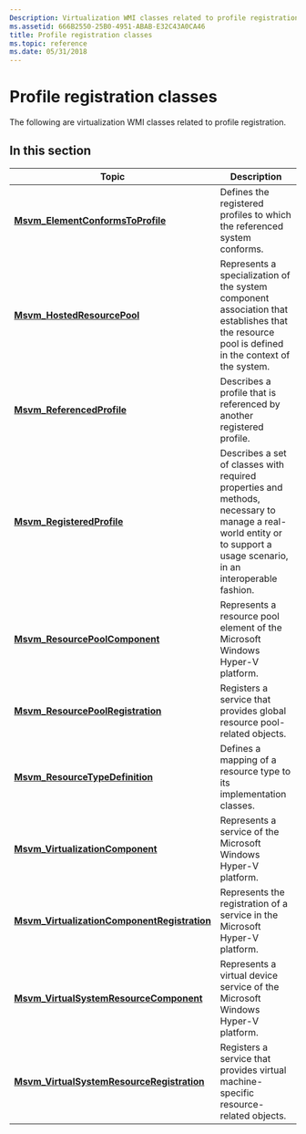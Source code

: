 ```yaml
---
Description: Virtualization WMI classes related to profile registration.
ms.assetid: 666B2550-25B0-4951-ABAB-E32C43A0CA46
title: Profile registration classes
ms.topic: reference
ms.date: 05/31/2018
---
```


# Profile registration classes

The following are virtualization WMI classes related to profile registration.

## In this section



| Topic                                                                                                    | Description                                                                                                                                                                      |
|----------------------------------------------------------------------------------------------------------|----------------------------------------------------------------------------------------------------------------------------------------------------------------------------------|
| [**Msvm\_ElementConformsToProfile**](msvm-elementconformstoprofile.md)<br/>                       | Defines the registered profiles to which the referenced system conforms.<br/>                                                                                              |
| [**Msvm\_HostedResourcePool**](msvm-hostedresourcepool.md)<br/>                                   | Represents a specialization of the system component association that establishes that the resource pool is defined in the context of the system.<br/>                      |
| [**Msvm\_ReferencedProfile**](msvm-referencedprofile.md)<br/>                                     | Describes a profile that is referenced by another registered profile.<br/>                                                                                                 |
| [**Msvm\_RegisteredProfile**](msvm-registeredprofile.md)<br/>                                     | Describes a set of classes with required properties and methods, necessary to manage a real-world entity or to support a usage scenario, in an interoperable fashion.<br/> |
| [**Msvm\_ResourcePoolComponent**](msvm-resourcepoolcomponent.md)<br/>                             | Represents a resource pool element of the Microsoft Windows Hyper-V platform.<br/>                                                                                         |
| [**Msvm\_ResourcePoolRegistration**](msvm-resourcepoolregistration.md)<br/>                       | Registers a service that provides global resource pool-related objects.<br/>                                                                                               |
| [**Msvm\_ResourceTypeDefinition**](msvm-resourcetypedefinition.md)<br/>                           | Defines a mapping of a resource type to its implementation classes.<br/>                                                                                                   |
| [**Msvm\_VirtualizationComponent**](msvm-virtualizationcomponent.md)<br/>                         | Represents a service of the Microsoft Windows Hyper-V platform.<br/>                                                                                                       |
| [**Msvm\_VirtualizationComponentRegistration**](msvm-virtualizationcomponentregistration.md)<br/> | Represents the registration of a service in the Microsoft Hyper-V platform.<br/>                                                                                           |
| [**Msvm\_VirtualSystemResourceComponent**](msvm-virtualsystemresourcecomponent.md)<br/>           | Represents a virtual device service of the Microsoft Windows Hyper-V platform.<br/>                                                                                        |
| [**Msvm\_VirtualSystemResourceRegistration**](msvm-virtualsystemresourceregistration.md)<br/>     | Registers a service that provides virtual machine-specific resource-related objects.<br/>                                                                                  |



 

 

 




